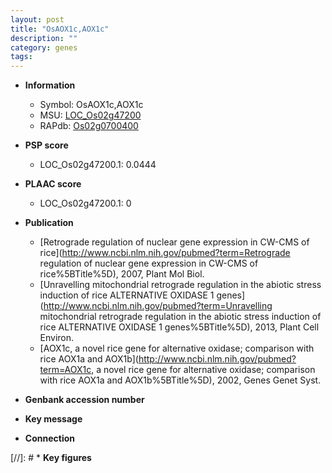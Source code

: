 ```yaml
---
layout: post
title: "OsAOX1c,AOX1c"
description: ""
category: genes
tags: 
---
```


* **Information**  
    + Symbol: OsAOX1c,AOX1c  
    + MSU: [LOC_Os02g47200](http://rice.plantbiology.msu.edu/cgi-bin/ORF_infopage.cgi?orf=LOC_Os02g47200)  
    + RAPdb: [Os02g0700400](http://rapdb.dna.affrc.go.jp/viewer/gbrowse_details/irgsp1?name=Os02g0700400)  

* **PSP score**  
    + LOC_Os02g47200.1: 0.0444 

* **PLAAC score**  
    + LOC_Os02g47200.1: 0 

* **Publication**  
    + [Retrograde regulation of nuclear gene expression in CW-CMS of rice](http://www.ncbi.nlm.nih.gov/pubmed?term=Retrograde regulation of nuclear gene expression in CW-CMS of rice%5BTitle%5D), 2007, Plant Mol Biol.
    + [Unravelling mitochondrial retrograde regulation in the abiotic stress induction of rice ALTERNATIVE OXIDASE 1 genes](http://www.ncbi.nlm.nih.gov/pubmed?term=Unravelling mitochondrial retrograde regulation in the abiotic stress induction of rice ALTERNATIVE OXIDASE 1 genes%5BTitle%5D), 2013, Plant Cell Environ.
    + [AOX1c, a novel rice gene for alternative oxidase; comparison with rice AOX1a and AOX1b](http://www.ncbi.nlm.nih.gov/pubmed?term=AOX1c, a novel rice gene for alternative oxidase; comparison with rice AOX1a and AOX1b%5BTitle%5D), 2002, Genes Genet Syst.

* **Genbank accession number**  

* **Key message**  

* **Connection**  

[//]: # * **Key figures**  


